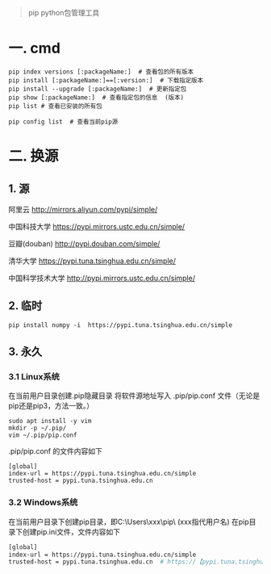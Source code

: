 > pip python包管理工具

# 一. cmd

```shell
pip index versions [:packageName:]  # 查看包的所有版本
pip install [:packageName:]==[:version:]  # 下载指定版本
pip install --upgrade [:packageName:]  # 更新指定包
pip show [:packageName:]  # 查看指定包的信息  (版本)
pip list # 查看已安装的所有包

pip config list  # 查看当前pip源
```

# 二. 换源

## 1. 源

阿里云				 	 http://mirrors.aliyun.com/pypi/simple/

中国科技大学 	 	 https://pypi.mirrors.ustc.edu.cn/simple/

豆瓣(douban)	 	  http://pypi.douban.com/simple/

清华大学                  https://pypi.tuna.tsinghua.edu.cn/simple/

中国科学技术大学    http://pypi.mirrors.ustc.edu.cn/simple/

## 2. 临时

```shell
pip install numpy -i  https://pypi.tuna.tsinghua.edu.cn/simple
```

## 3. 永久

### 3.1 Linux系统

在当前用户目录创建.pip隐藏目录
将软件源地址写入 .pip/pip.conf  文件（无论是pip还是pip3，方法一致。）

```
sudo apt install -y vim
mkdir -p ~/.pip/
vim ~/.pip/pip.conf
```

   .pip/pip.conf   的文件内容如下

```
[global]
index-url = https://pypi.tuna.tsinghua.edu.cn/simple
trusted-host = pypi.tuna.tsinghua.edu.cn
```

### 3.2 Windows系统

在当前用户目录下创建pip目录，即C:\Users\xxx\pip\ (xxx指代用户名)
在pip目录下创建pip.ini文件，文件内容如下

```bash
[global]
index-url = https://pypi.tuna.tsinghua.edu.cn/simple
trusted-host = pypi.tuna.tsinghua.edu.cn  # https://【pypi.tuna.tsinghua.edu.cn】/simple
```

